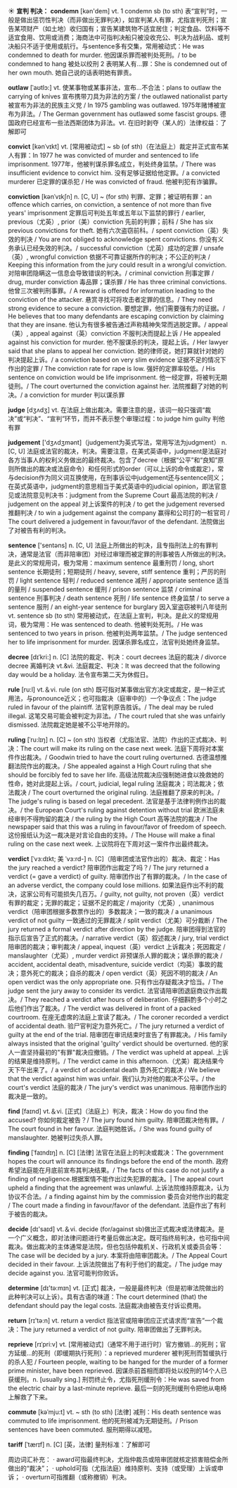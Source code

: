 ☀ <span class="category">**宣判 判决：**</span>
<span class="vocabulary">**condemn**</span> [kən'dem] 
<span class="definition">vt. 1 condemn sb (to sth) 表“宣判”时，一般是做出惩罚性判决（而非做出无罪判决），如宣判某人有罪，尤指宣判死刑；宣告某项财产（如土地）收归国有；宣告某建筑物不适宜居住；判定食品、饮料等不适宜食用、饮用或消费；海商法中可指判决船只被没收充公、判决为战利品、或判决船只不适于使用或航行。与sentence多有交集，常用被动式：</span>He was condemned to death for murder. 他因谋杀罪而被判处死刑。/ to be condemned to hang 被处以绞刑 <span class="definition">2 表明某人有…罪：</span>She is condemned out of her own mouth. 她自己说的话表明她有罪责。
           
<span class="vocabulary">**outlaw**</span> [ˈaʊtlɔ:]
<span class="definition">vt. 使某事物或某事非法，宣布…不合法：</span>plans to outlaw the carrying of knives 宣布携带刀具为非法的方案 / the outlawed nationalist party 被宣布为非法的民族主义党 / In 1975 gambling was outlawed. 1975年赌博被宣布为非法。/ The German government has outlawed some fascist groups. 德国政府已经宣布一些法西斯团体为非法。<span class="definition">vt. 在旧时剥夺（某人的）法律权益：</span>了解即可

<span class="vocabulary">**convict**</span> [kənˈvɪkt]
<span class="definition">vt. [常用被动式] ~ sb (of sth)（在法庭上）裁定并正式宣布某人有罪：</span>In 1977 he was convicted of murder and sentenced to life imprisonment. 1977年，他被判谋杀罪名成立，判处终身监禁。/ There was insufficient evidence to convict him. 没有足够证据给他定罪。/ a convicted murderer 已定罪的谋杀犯 / He was convicted of fraud. 他被判犯有诈骗罪。
           
<span class="vocabulary">**conviction**</span> [kənˈvɪkʃn]
<span class="definition">n. [C, U] ~ (for sth) 判罪、定罪；被证明有罪：</span>an offence which carries, on conviction, a sentence of not more than five years' imprisonment 定罪后可判处五年或五年以下监禁的罪行 / earlier, previous（尤英）, prior（美）conviction 先前的判罪；前科 / She has six previous convictions for theft. 她有六次盗窃前科。/ spent conviction（英）失效的判决 / You are not obliged to acknowledge spent convictions. 你没有义务承认已经失效的判决。/ successful conviction（尤英）成功的定罪 / unsafe（英）, wrongful conviction 依据不可靠证据所作的判决；不公正的判决 / Keeping this information from the jury could result in a wrong/ul conviction. 对陪审团隐瞒这一信息会导致错误的判决。/ criminal conviction 刑事定罪 / drug, murder conviction 毒品罪；谋杀罪 / He has three criminal convictions. 他曾三次被判刑事罪。/ A reward is offered for information leading to the conviction of the attacker. 悬赏寻找可将攻击者定罪的信息。/ They need strong evidence to secure a conviction. 要想定罪，他们需要强有力的证据。/ He believes that too many defendants are escaping conviction by claiming that they are insane. 他认为有很多被告通过声称精神失常而逃脱定罪。/ appeal（美）, appeal against（英）conviction 不服判决而提起上诉 / He appealed against his conviction for murder. 他不服谋杀的判决，提起上诉。/ Her lawyer said that she plans to appeal her conviction. 她的律师说，她打算就针对她的判决提起上诉。/ a conviction based on very slim evidence 证据不足的情况下作出的定罪 / The conviction rate for rape is low. 强奸的定罪率较低。/ His sentence on conviction would be life imprisonment. 他一经定罪，将被判无期徒刑。/ The court overturned the conviction against her. 法院推翻了对她的判决。/ a conviction for murder 判以谋杀罪

<span class="vocabulary">**judge**</span> [dӡʌdӡ] 
<span class="definition">vt. 在法庭上做出裁决。需要注意的是，该词一般只强调“裁决”或“判决”、“宣判”环节，而并不表示整个审理过程：</span>to judge him guilty 判他有罪

<span class="vocabulary">**judgement**</span> ['dӡʌdӡmənt]（judgement为英式写法，常用写法为judgment）
<span class="definition">n. [C, U] 法庭或法官的裁决，判决。需要注意，在美式英语中，judgment是法庭对各方当事人的权利义务做出的最终裁决。包含了decree（根据“公平”和“良知”原则所做出的裁决或法庭命令）和任何形式的order（可以上诉的命令或裁定），常与decision作为同义词互换使用，在刑事诉讼中judgement还与sentence同义；在英式英语中，judgment的意思相当于美式英语中的judicial opinion，即法官意见或法院意见判决书：</span>judgment from the Supreme Court 最高法院的判决 / judgement on the appeal 对上诉案件的判决 / to get the judgement reversed 推翻判决 / to win a judgement against the company 赢得和公司打的一桩官司 / The court delivered a judgement in favour/favor of the defendant. 法院做出了对被告有利的判决。

<span class="vocabulary">**sentence**</span> ['sentəns] 
<span class="definition">n. [C, U] 法庭上所做出的判决，且专指刑法上的有罪判决，通常是法官（而非陪审团）对经过审理而被定罪的刑事被告人所做出的判决。是此义的常规用词，极为常用：</span>maximum sentence 最重刑罚 / long, short sentence 长期徒刑；短期徒刑 / heavy, severe, stiff sentence 重判；严厉的刑罚 / light sentence 轻判 / reduced sentence 减刑 / appropriate sentence 适当的量刑 / suspended sentence 缓刑 / prison sentence 监禁 / criminal sentence 刑事判决 / death sentence 死刑 / life sentence 终身监禁 / to serve a sentence 服刑 / an eight-year sentence for burglary 因入室盗窃被判八年徒刑 <span class="definition">vt. sentence sb (to sth) 常用被动式，在法庭上宣判，判决。是此义的常规用词，极为常用：</span>He was sentenced to death. 他被判处死刑。/ He was sentenced to two years in prison. 他被判处两年监禁。/ The judge sentenced her to life imprisonment for murder. 因谋杀罪名成立，法官判处她终身监禁。
           
<span class="vocabulary">**decree**</span> [dɪˈkri:]
<span class="definition">n. [C] 法院的裁定、判决：</span>court decrees 法庭的裁决 / divorce decree 离婚判决 <span class="definition">vt.&vi. 法庭裁定、判决：</span>It was decreed that the following day would be a holiday. 法令宣布第二天为休假日。

<span class="vocabulary">**rule**</span> [ru:l] 
<span class="definition">vt.＆vi. rule (on sth) 既可指对某事做出官方决定或裁定，是一种正式用法，与pronounce近义；也可指裁决（庭审中的）一个争议点：</span>The judge ruled in favour of the plaintiff. 法官判原告胜诉。/ The deal may be ruled illegal. 这笔交易可能会被判定为非法。/ The court ruled that she was unfairly dismissed. 法院裁定她是被不公平地开除的。
           
<span class="vocabulary">**ruling**</span> [ˈru:lɪŋ]
<span class="definition">n. [C] ~ (on sth) 当权者（尤指法官、法院）作出的正式裁决、判决：</span>The court will make its ruling on the case next week. 法庭下周将对本案件作出裁决。/ Goodwin tried to have the court ruling overturned. 古德温想推翻法院作出的裁决。/ She appealed against a High Court ruling that she should be forcibly fed to save her life. 高级法院裁决应强制她进食以挽救她的性命，她对此提起上诉。/ court, judicial, legal ruling 法庭裁决；司法裁决；依法裁决 / The court overturned the original ruling. 法庭推翻了原来的判决。/ The judge's ruling is based on legal precedent. 法官是基于法律判例作出的裁决。/ the European Court's ruling against detention without trial 欧洲法庭未经审判不得拘留的裁决 / the ruling by the High Court 高等法院的裁决 / The newspaper said that this was a ruling in favour/favor of freedom of speech. 这份报纸认为这一裁决是对言论自由的支持。/ The House will make a final ruling on the case next week. 上议院将在下周对这一案件作出最终裁决。
           
<span class="vocabulary">**verdict**</span> [ˈvɜ:dɪkt; 美 ˈvɜ:rd-]
<span class="definition">n. [C]（陪审团或法官作出的）裁决、裁定：</span>Has the jury reached a verdict? 陪审团作出裁定了吗？/ The jury returned a verdict (= gave a verdict) of guilty. 陪审团作出了有罪的裁决。/ In the case of an adverse verdict, the company could lose millions. 如果法庭作出不利的裁决，这家公司有可能损失几百万。/ guilty, not guilty, not proven（英）verdict 有罪的裁定；无罪的裁定；证据不足的裁定 / majority（尤英）, unanimous verdict（陪审团根据多数票作出的）多数裁决；一致的裁决 / a unanimous verdict of not guilty 一致通过的无罪裁决 / split verdict（尤美）可分裁断 / The jury returned a formal verdict after direction by the judge. 陪审团得到法官的指示后宣告了正式的裁决。/ narrative verdict（英）叙述裁决 / jury, trial verdict 陪审团的裁决；审判裁决 / appeal, inquest（英）verdict 上诉裁决；死因裁定 / manslaughter（尤英）, murder verdict 非预谋杀人罪的裁决；谋杀罪的裁决 / accident, accidental death, misadventure, suicide verdict（均英）事故的裁决；意外死亡的裁决；自杀的裁决 / open verdict（英）死因不明的裁决 / An open verdict was the only appropriate one. 只有作出存疑裁决才恰当。/ The judge sent the jury away to consider its verdict. 法官请陪审团退庭商议作出裁决。/ They reached a verdict after hours of deliberation. 仔细斟酌多个小时之后他们作出了裁决。/ The verdict was delivered in front of a packed courtroom. 在座无虚席的法庭上宣读了裁决。/ The coroner recorded a verdict of accidental death. 验尸官判定为意外死亡。/ The jury returned a verdict of guilty at the end of the trial. 陪审团在审讯结束时宣告了有罪裁决。/ His family always insisted that the original 'guilty' verdict should be overturned. 他的家人一直坚持最初的"有罪"裁决应撤销。/ The verdict was upheld at appeal. 上诉的结果是维持原判。/ The verdict came in this afternoon.（尤美）裁决结果今天下午出来了。/ a verdict of accidental death 意外死亡的裁决 / We believe that the verdict against him was unfair. 我们认为对他的裁决不公平。/ the court's verdict 法庭的裁决 / The jury's verdict was unanimous. 陪审团作出的裁决是一致的。

<span class="vocabulary">**find**</span> [faɪnd] 
<span class="definition">vt.＆vi. [正式]（法庭上）判决，裁决：</span>How do you find the accused? 你如何裁定被告？/ The jury found him guilty. 陪审团裁决他有罪。/ The court found in her favour. 法庭判她胜诉。/ She was found guilty of manslaughter. 她被判过失杀人罪。
           
<span class="vocabulary">**finding**</span> [ˈfaɪndɪŋ]
<span class="definition">n. [C] [法律] 法官在法庭上的判决或裁决：</span>The government hopes the court will announce its findings before the end of the month. 政府希望法庭能在月底前宣布其判决结果。/ The facts of this case do not justify a finding of negligence.根据案情不能作出过失犯罪的裁决。| The appeal court upheld a finding that the agreement was unlawful. 上诉法院维持原裁决，认为协议不合法。/ a finding against him by the commission 委员会对他作出的裁定 / The court made a finding in favour/favor of the defendant. 法庭作出了有利于被告的裁决。
 
<span class="vocabulary">**decide**</span> [dɪ'saɪd] 
<span class="definition">vt.＆vi. decide (for/against sb)做出正式裁决或法律裁决。是一个广义概念，即对法律问题进行考量后做出决定。既可指终局判决，也可指中间裁决。做出裁决的主体通常是法院，但也包括仲裁机关、行政机关或委员会等：</span>The case will be decided by a jury. 本案将由陪审团裁决。/ The Appeal Court decided in their favour. 上诉法院做出了有利于他们的裁定。/ The judge may decide against you. 法官可能判你败诉。

<span class="vocabulary">**determine**</span> [dɪ'tə:mɪn] 
<span class="definition">vt. [正式] 裁决，一般是最终判决（但是初审法院做出的此种判决可以上诉）。具有古语的味道：</span>The court determined (that) the defendant should pay the legal costs. 法庭裁决由被告支付诉讼费用。

<span class="vocabulary">**return**</span> [rɪ'tə:n] 
<span class="definition">vt. return a verdict 指法官或陪审团应正式请求而“宣告”一个裁决：</span>The jury returned a verdict of not guilty. 陪审团做出了无罪判决。
           
<span class="vocabulary">**reprieve**</span> [rɪˈpri:v]
<span class="definition">vt. [常用被动式]（通常不用于进行时）官方撤销…的死刑；官方延缓…的死刑（即缓期执行死刑）：</span>a reprieved murderer 被判死刑而暂缓执行的杀人犯 / Fourteen people, waiting to be hanged for the murder of a former prime minister, have been reprieved. 因谋杀前首相而即将处以绞刑的14个人已获缓刑。<span class="definition">n. [usually sing.] 刑罚终止令，尤指死刑缓刑令：</span>He was saved from the electric chair by a last-minute reprieve. 最后一刻的死刑缓刑令把他从电椅上解救了下来。
           
<span class="vocabulary">**commute**</span> [kəˈmju:t]
<span class="definition">vt. ~ sth (to sth) [法律] 减刑：</span>His death sentence was commuted to life imprisonment. 他的死刑被减为无期徒刑。/ Prison sentences have been commuted. 服刑期得以减短。
           
<span class="vocabulary">**tariff**</span> [ˈtærɪf]
<span class="definition">n. [C] [英，法律] 量刑标准：</span>了解即可

周边词汇补充：
· award可指最终判决，尤指仲裁员或陪审团就核定损害赔偿金所做出的“裁决”；
· uphold可指（尤指法庭）维持原判、支持（或受理）上诉或申诉；
· overturn可指推翻（或称撤销）判决。
